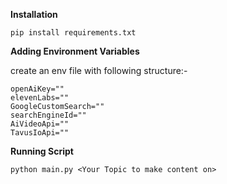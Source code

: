 **Installation**
```
pip install requirements.txt
```

**Adding Environment Variables**

create an env file with following structure:-
```
openAiKey=""
elevenLabs=""
GoogleCustomSearch=""
searchEngineId=""
AiVideoApi=""
TavusIoApi=""
```

**Running Script**
```
python main.py <Your Topic to make content on>
```
